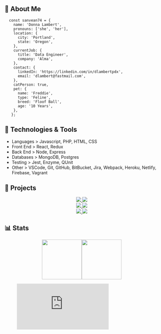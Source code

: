 ## 🤖 About Me
```
  const sanvean74 = {
    name: 'Donna Lambert',
    pronouns: ['she', 'her'],
    location: {
      city: 'Portland',
      state: 'Oregon',
    },
    currentJob: {
      title: 'Data Engineer',
      company: 'Alma',
    },
    contact: {
      linkedIn: 'https://linkedin.com/in/dlambertpdx',
      email: 'dlambert@fastmail.com',
    },
    catPerson: true,
    pet: {
      name: 'Freddie',
      type: 'Feline',
      breed: 'Floof Ball',
      age: '10 Years',
    },
   };
```

## 🔧 Technologies & Tools

- Languages > Javascript, PHP, HTML, CSS
- Front End > React, Redux
- Back End > Node, Express
- Databases > MongoDB, Postgres
- Testing > Jest, Enzyme, QUnit
- Other > VSCode, Git, GitHub, BitBucket, Jira, Webpack, Heroku, Netlify, Firebase, Vagrant

## 💾 Projects

<div align="center">
  <a href="https://github.com/Team-Dead-Ant/BASHful" target="_blank">
    <img src="https://github-readme-stats.vercel.app/api/pin/?username=sanvean74&repo=BASHful&hide_border=true&layout=compact&theme=darcula" />
  </a>
  <a href="https://github.com/sanvean74/narrative-frontend" target="_blank">
    <img src="https://github-readme-stats.vercel.app/api/pin/?username=sanvean74&repo=narrative-frontend&hide_border=true&layout=compact&theme=darcula" />
  </a>
</div>
<div align="center">
  <a href="https://github.com/sanvean74/tarot-reader.github.io" target="_blank">
    <img src="https://github-readme-stats.vercel.app/api/pin/?username=sanvean74&repo=tarot-reader.github.io&hide_border=true&layout=compact&theme=darcula" />
  </a>
  <a href="https://github.com/sanvean74/whiskepedia" target="_blank">
    <img src="https://github-readme-stats.vercel.app/api/pin/?username=sanvean74&repo=whiskepedia&hide_border=true&layout=compact&theme=darcula" />
  </a>
</div>
<div align="center">
  <a href="https://github.com/sanvean74/long-distance-bike-ride-planner" target="_blank">
    <img src="https://github-readme-stats.vercel.app/api/pin/?username=sanvean74&repo=long-distance-bike-ride-planner&hide_border=true&layout=compact&theme=darcula" />
  </a>
  <a href="https://github.com/sanvean74/ColorGame" target="_blank">
    <img src="https://github-readme-stats.vercel.app/api/pin/?username=sanvean74&repo=ColorGame&hide_border=true&layout=compact&theme=darcula" />
  </a>
</div>

## 📊 Stats

<div align="center">
  <img align="" height="130px" src="https://github-readme-stats.vercel.app/api?username=sanvean74&show_icons=true&count_private=true&hide_title=true&include_all_commits=true&hide_border=true&theme=darcula" /><img align="" height="130px" src="https://github-readme-stats.vercel.app/api/top-langs/?username=sanvean74&show_icons=true&hide_border=true&hide_title=true&layout=compact&theme=darcula" />
</div>

<figure><embed src="https://wakatime.com/share/@26eb769c-c473-45ab-93e7-8ede596f5b03/fc5b1807-a8e7-42d5-bb72-a331f5981d96.svg"></figure>
